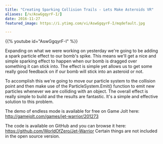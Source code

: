 ```yaml
---
title: "Creating Sparking Collision Trails - Lets Make Asteroids VR"
aliases: [/v/AswGgqyrF-I/]
date: 2016-11-27
featured_image: https://i.ytimg.com/vi/AswGgqyrF-I/mqdefault.jpg

---
```


{{% youtube id="AswGgqyrF-I" %}}

Expanding on what we were working on yesterday we're going to be adding a spark particle effect to our bomb's spike. This means we'll get a nice and simple sparking effect to happen when our bomb is dragged over something it can stick into. The effect is simple yet allows us to get some really good feedback on if our bomb will stick into an asteroid or not.

To accomplish this we're going to move our particle system to the collision point and then make use of the ParticleSystem.Emit() function to emit new particles whenever we are colliding with an object. The overall effect is really simple to build and the results are fantastic. It's a simple and effective solution to this problem.

The demo of endless mode is available for free on Game Jolt here: http://gamejolt.com/games/jet-warrior/201273

The code is available on GitHub and you can browse it here: https://github.com/WorldOfZero/Jet-Warrior
Certain things are not included in the open source version.